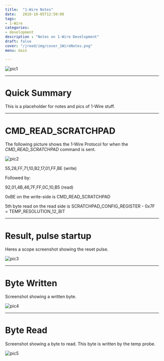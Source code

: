 ```yaml
---
title:  "1-Wire Notes"
date:   2018-10-05T12:50:00
tags:
- 1-Wire
categories:
- development
description : "Notes on 1-Wire Development"
draft: false
cover: "/jreed/img/cover_1WireNotes.png"
menu: main

---
```


![pic1](../img/1WireNotes.png)

---

# Quick Summary

This is a placeholder for notes and pics of 1-Wire stuff.

---

# CMD_READ_SCRATCHPAD

The following picture shows the 1-Wire Protocol for when the *CMD_READ_SCRATCHPAD* command is sent.

![pic2](../img/Read_Scratchpad.png)

55,28,FF,71,10,B2,17,01,FF,BE   (write)

Followed by:

92,01,4B,46,7F,FF,0C,10,B5     (read)


0xBE on the write-side is CMD_READ_SCRATCHPAD

5th byte read on the read side is SCRATCHPAD_CONFIG_REGISTER
       - 0x7F = TEMP_RESOLUTION_12_BIT

---

# Result, pulse startup

Heres a scope screenshot showing the reset pulse.

![pic3](../img/scope_resetpulse.png)

---

# Byte Written

Screenshot showing a written byte.

![pic4](../img/scope_writebyte.png)


---

# Byte Read

Screenshot showing a byte to read.
This byte is written by the temp probe.

![pic5](../img/scope_readbyte.png)










